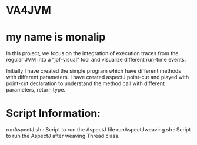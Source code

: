 # VA4JVM
# my name is monalip
In this project, we focus on the integration of execution traces from the regular JVM into a “jpf-visual” tool 
and visualize different run-time events.

Initially I have created the simple program which have different methods with different parameters. I have created aspectJ 
point-cut and played with point-cut declaration to understand the method call with different parameters, return type.

# Script Information:
runAspectJ.sh : Script to run the AspectJ file
runAspectJweaving.sh : Script to run the AspectJ after weaving Thread class.

